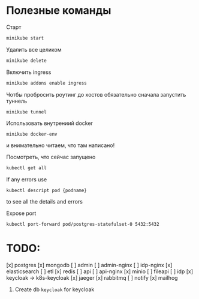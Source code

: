 # Полезные команды

Старт
```bash
minikube start
```

Удалить все целиком
```bash
minikube delete
```

Включить ingress
```bash
minikube addons enable ingress 
```

Чотбы пробросить роутинг до хостов обязательно сначала запустить туннель
```bash
minikube tunnel
```

Использовать внутрениий docker
```
minikube docker-env
```
и внимательно читаем, что там написано!


Посмотреть, что сейчас запущено
```bash
kubectl get all
```

If any errors use
```
kubectl descript pod {podname}
```
to see all the details and errors

Expose port
```bash
kubectl port-forward pod/postgres-statefulset-0 5432:5432
```



# TODO:
[x] postgres
[x] mongodb
[ ] admin
[ ] admin-nginx
[ ] idp-nginx
[x] elasticsearch
[ ] etl
[x] redis
[ ] api
[ ] api-nginx
[x] minio
[ ] fileapi
[ ] idp
[x] keycloak -> k8s-keycloak
[x] jaeger
[x] rabbitmq
[ ] notify
[x] mailhog


1. Create db `keycloak` for keycloak